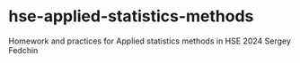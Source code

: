 # hse-applied-statistics-methods
Homework and practices for Applied statistics methods in HSE 2024
Sergey Fedchin
